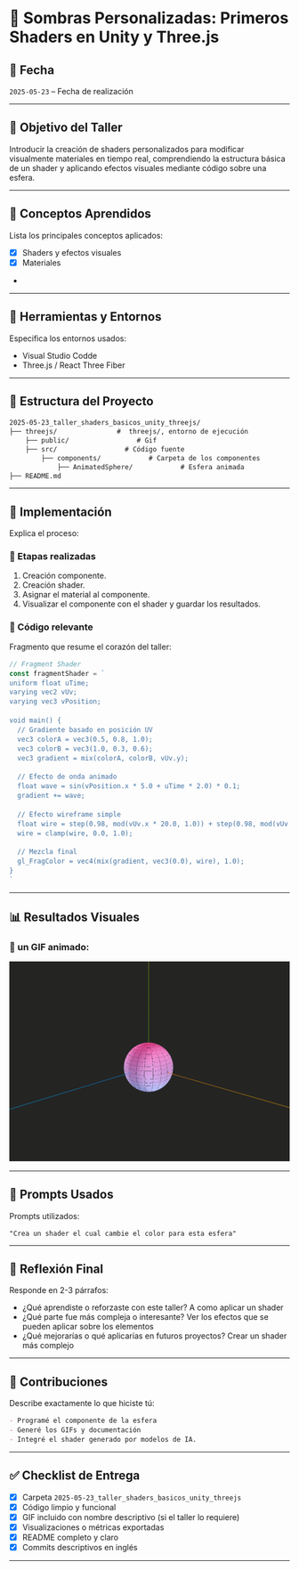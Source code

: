 # 🧪 Sombras Personalizadas: Primeros Shaders en Unity y Three.js

## 📅 Fecha
`2025-05-23` – Fecha de realización

---

## 🎯 Objetivo del Taller

Introducir la creación de shaders personalizados para modificar visualmente materiales en tiempo real, comprendiendo la estructura básica de un shader y aplicando efectos visuales mediante código sobre una esfera.


---

## 🧠 Conceptos Aprendidos

Lista los principales conceptos aplicados:

- [x] Shaders y efectos visuales
- [x] Materiales
-

---

## 🔧 Herramientas y Entornos

Especifica los entornos usados:

- Visual Studio Codde
- Three.js / React Three Fiber


---

## 📁 Estructura del Proyecto

```
2025-05-23_taller_shaders_basicos_unity_threejs/
├── threejs/               #  threejs/, entorno de ejecución
    ├── public/                 # Gif
    ├── src/                 # Código fuente
        ├── components/            # Carpeta de los componentes
            ├── AnimatedSphere/            # Esfera animada
├── README.md
```


---

## 🧪 Implementación

Explica el proceso:

### 🔹 Etapas realizadas
1. Creación componente.
2. Creación shader.
3. Asignar el material al componente.
4. Visualizar el componente con el shader y guardar los resultados.

### 🔹 Código relevante

Fragmento que resume el corazón del taller:

```js
// Fragment Shader
const fragmentShader = `
uniform float uTime;
varying vec2 vUv;
varying vec3 vPosition;

void main() {
  // Gradiente basado en posición UV
  vec3 colorA = vec3(0.5, 0.8, 1.0);
  vec3 colorB = vec3(1.0, 0.3, 0.6);
  vec3 gradient = mix(colorA, colorB, vUv.y);
  
  // Efecto de onda animado
  float wave = sin(vPosition.x * 5.0 + uTime * 2.0) * 0.1;
  gradient += wave;
  
  // Efecto wireframe simple
  float wire = step(0.98, mod(vUv.x * 20.0, 1.0)) + step(0.98, mod(vUv.y * 20.0, 1.0));
  wire = clamp(wire, 0.0, 1.0);
  
  // Mezcla final
  gl_FragColor = vec4(mix(gradient, vec3(0.0), wire), 1.0);
}
`
```

---

## 📊 Resultados Visuales

### 📌 un GIF animado:


![Demostración del funcionamiento del shader](./threejs/public/DemostracionTallerShadersBasicos.gif)


---

## 🧩 Prompts Usados

Prompts utilizados:

```text
"Crea un shader el cual cambie el color para esta esfera"
```

---

## 💬 Reflexión Final

Responde en 2-3 párrafos:

- ¿Qué aprendiste o reforzaste con este taller? A como aplicar un shader
- ¿Qué parte fue más compleja o interesante? Ver los efectos que se pueden aplicar sobre los elementos
- ¿Qué mejorarías o qué aplicarías en futuros proyectos? Crear un shader más complejo

---

## 👥 Contribuciones 

Describe exactamente lo que hiciste tú:

```markdown
- Programé el componente de la esfera
- Generé los GIFs y documentación
- Integré el shader generado por modelos de IA.
```

---

## ✅ Checklist de Entrega

- [x] Carpeta `2025-05-23_taller_shaders_basicos_unity_threejs`
- [x] Código limpio y funcional
- [x] GIF incluido con nombre descriptivo (si el taller lo requiere)
- [x] Visualizaciones o métricas exportadas
- [x] README completo y claro
- [x] Commits descriptivos en inglés

---